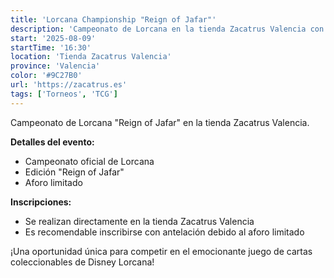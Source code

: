 ```yaml
---
title: 'Lorcana Championship "Reign of Jafar"'
description: 'Campeonato de Lorcana en la tienda Zacatrus Valencia con aforo limitado.'
start: '2025-08-09'
startTime: '16:30'
location: 'Tienda Zacatrus Valencia'
province: 'Valencia'
color: '#9C27B0'
url: 'https://zacatrus.es'
tags: ['Torneos', 'TCG']
---
```


Campeonato de Lorcana "Reign of Jafar" en la tienda Zacatrus Valencia.

**Detalles del evento:**
- Campeonato oficial de Lorcana
- Edición "Reign of Jafar"
- Aforo limitado

**Inscripciones:**
- Se realizan directamente en la tienda Zacatrus Valencia
- Es recomendable inscribirse con antelación debido al aforo limitado

¡Una oportunidad única para competir en el emocionante juego de cartas coleccionables de Disney Lorcana!
